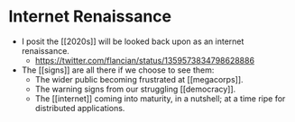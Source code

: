 # Internet Renaissance

- I posit the [[2020s]] will be looked back upon as an internet renaissance.
  - https://twitter.com/flancian/status/1359573834798628886
- The [[signs]] are all there if we choose to see them:
  - The wider public becoming frustrated at [[megacorps]].
  - The warning signs from our struggling [[democracy]].
  - The [[internet]] coming into maturity, in a nutshell; at a time ripe for distributed applications.

